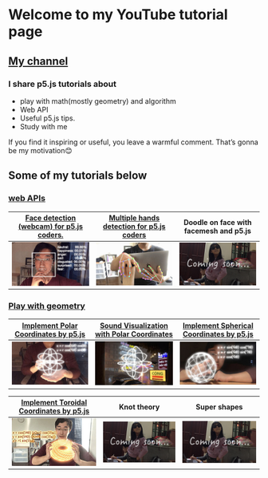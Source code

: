 # Welcome to my YouTube tutorial page  
## [My channel](https://www.youtube.com/channel/UCACzb9JwH0ppt9Xwcpz9Bmw)

### I share p5.js tutorials about 
* play with math(mostly geometry) and algorithm
* Web API
* Useful p5.js tips.
* Study with me

If you find it inspiring or useful, you leave a warmful comment. That’s gonna be my motivation😊


## Some of my tutorials below
### [web APIs](https://youtube.com/playlist?list=PLRD0f8kJKduLKW9uMmitwa6I_nOAI2GM6)


[Face detection (webcam) for p5.js coders.](https://youtu.be/3yqANLRWGLo) | [Multiple hands detection for p5.js coders](https://youtu.be/BX8ibqq0MJU) | Doodle on face with facemesh and p5.js
------------- | ------------- | -------------
![](/readMeImages/faceAPI.png)  | ![](/readMeImages/handsDetection.png) | ![](/readMeImages/ComingSoon/ComingSoon0.png)



### [Play with geometry](https://youtube.com/playlist?list=PLRD0f8kJKduISKaiBZzWsMqsAzw9qzSNE)

[Implement Polar Coordinates by p5.js](https://youtu.be/sncVcmV6bI8) | [Sound Visualization with Polar Coordinates](https://youtu.be/sncVcmV6bI8) | [Implement Spherical Coordinates by p5.js](https://youtu.be/SGHWZz5Mrsw)
------------- | ------------- | -------------
![](/readMeImages/polarCoordinates.png) | ![](/readMeImages/soundReactive.png) | ![](/readMeImages/sphericalCoordinates.png)


[Implement Toroidal Coordinates by p5.js](https://youtu.be/iNA4yH7DAN8) | Knot theory | Super shapes
------------- | ------------- | -------------
![](/readMeImages/toroidalCoordinates.png) | ![](/readMeImages/ComingSoon/ComingSoon0.png) | ![](/readMeImages/ComingSoon/ComingSoon0.png)
